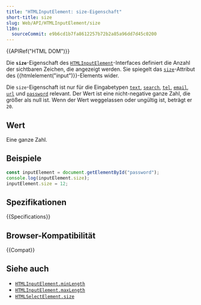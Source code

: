```yaml
---
title: "HTMLInputElement: size-Eigenschaft"
short-title: size
slug: Web/API/HTMLInputElement/size
l10n:
  sourceCommit: e9b6cd1b7fa8612257b72b2a85a96dd7d45c0200
---
```


{{APIRef("HTML DOM")}}

Die **`size`**-Eigenschaft des [`HTMLInputElement`](/de/docs/Web/API/HTMLInputElement)-Interfaces definiert die Anzahl der sichtbaren Zeichen, die angezeigt werden. Sie spiegelt das [`size`](/de/docs/Web/HTML/Reference/Elements/input#size)-Attribut des {{htmlelement("input")}}-Elements wider.

Die `size`-Eigenschaft ist nur für die Eingabetypen [`text`](/de/docs/Web/HTML/Reference/Elements/input/text), [`search`](/de/docs/Web/HTML/Reference/Elements/input/search), [`tel`](/de/docs/Web/HTML/Reference/Elements/input/tel), [`email`](/de/docs/Web/HTML/Reference/Elements/input/email), [`url`](/de/docs/Web/HTML/Reference/Elements/input/url) und [`password`](/de/docs/Web/HTML/Reference/Elements/input/password) relevant. Der Wert ist eine nicht-negative ganze Zahl, die größer als null ist. Wenn der Wert weggelassen oder ungültig ist, beträgt er `20`.

## Wert

Eine ganze Zahl.

## Beispiele

```js
const inputElement = document.getElementById("password");
console.log(inputElement.size);
inputElement.size = 12;
```

## Spezifikationen

{{Specifications}}

## Browser-Kompatibilität

{{Compat}}

## Siehe auch

- [`HTMLInputElement.minLength`](/de/docs/Web/API/HTMLInputElement/minLength)
- [`HTMLInputElement.maxLength`](/de/docs/Web/API/HTMLInputElement/maxLength)
- [`HTMLSelectElement.size`](/de/docs/Web/API/HTMLSelectElement/size)
